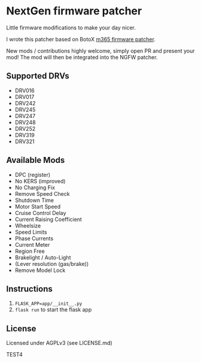 # NextGen firmware patcher
Little firmware modifications to make your day  nicer.

I wrote this patcher based on BotoX [m365 firmware patcher](https://github.com/BotoX/xiaomi-m365-firmware-patcher).

New mods / contributions highly welcome, simply open PR and present your mod!
The mod will then be integrated into the NGFW patcher.

## Supported DRVs
* DRV016
* DRV017
* DRV242
* DRV245
* DRV247
* DRV248
* DRV252
* DRV319
* DRV321

## Available Mods
* DPC (register)
* No KERS (improved)
* No Charging Fix
* Remove Speed Check
* Shutdown Time
* Motor Start Speed
* Cruise Control Delay
* Current Raising Coefficient
* Wheelsize
* Speed Limits
* Phase Currents
* Current Meter
* Region Free
* Brakelight / Auto-Light
* (Lever resolution (gas/brake))
* Remove Model Lock

## Instructions
1. `FLASK_APP=app/__init__.py`
2. `flask run` to start the flask app

## License
Licensed under AGPLv3 (see LICENSE.md)

TEST4
